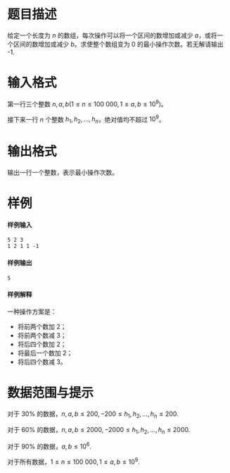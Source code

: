 
# 题目描述

给定一个长度为 $n$ 的数组，每次操作可以将一个区间的数增加或减少 $a$，或将一个区间的数增加或减少 $b$。求使整个数组变为 $0$ 的最小操作次数。若无解请输出 -1.

# 输入格式

第一行三个整数 $n, a, b (1 \le n \le 100\ 000, 1 \le a,b \le 10^9)$。

接下来一行 $n$ 个整数 $h_1, h_2, \ldots, h_n$，绝对值均不超过 $10^9$。

# 输出格式

输出一行一个整数，表示最小操作次数。

# 样例

#### 样例输入
```plain
5 2 3
1 2 1 1 -1
```

#### 样例输出
```plain
5
```

#### 样例解释
一种操作方案是：
* 将前两个数加 $2$；
* 将前两个数减 $3$；
* 将后四个数加 $2$；
* 将最后一个数加 $2$；
* 将后四个数减 $3$。

# 数据范围与提示

对于 $30\%$ 的数据，$n,a,b \le 200,-200 \le h_1,h_2,\ldots,h_n \le 200$.

对于 $60\%$ 的数据，$n,a,b \le 2000,-2000 \le h_1,h_2,\ldots,h_n \le 2000$.

对于 $90\%$ 的数据，$a,b \le 10^6$.

对于所有数据，$1 \le n \le 100\ 000, 1 \le a,b \le 10^9$.

